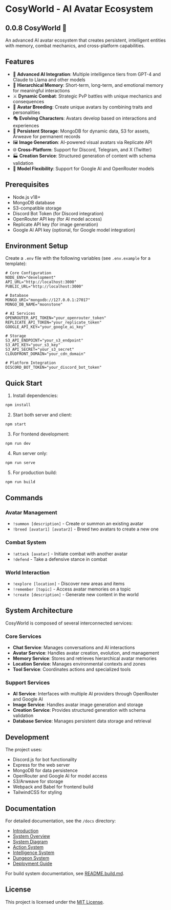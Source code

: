 # CosyWorld - AI Avatar Ecosystem

## 0.0.8 CosyWorld 🌟

An advanced AI avatar ecosystem that creates persistent, intelligent entities with memory, combat mechanics, and cross-platform capabilities.

## Features

- 🤖 **Advanced AI Integration**: Multiple intelligence tiers from GPT-4 and Claude to Llama and other models
- 🧠 **Hierarchical Memory**: Short-term, long-term, and emotional memory for meaningful interactions
- ⚔️ **Dynamic Combat**: Strategic PvP battles with unique mechanics and consequences
- 🧬 **Avatar Breeding**: Create unique avatars by combining traits and personalities
- 🎭 **Evolving Characters**: Avatars develop based on interactions and experiences
- 💾 **Persistent Storage**: MongoDB for dynamic data, S3 for assets, Arweave for permanent records
- 🖼️ **Image Generation**: AI-powered visual avatars via Replicate API
- 🌐 **Cross-Platform**: Support for Discord, Telegram, and X (Twitter)
- 🏭 **Creation Service**: Structured generation of content with schema validation
- 🔄 **Model Flexibility**: Support for Google AI and OpenRouter models

## Prerequisites

- Node.js v18+
- MongoDB database
- S3-compatible storage
- Discord Bot Token (for Discord integration)
- OpenRouter API key (for AI model access)
- Replicate API key (for image generation)
- Google AI API key (optional, for Google model integration)

## Environment Setup

Create a `.env` file with the following variables (see `.env.example` for a template):

```env
# Core Configuration
NODE_ENV="development"
API_URL="http://localhost:3000"
PUBLIC_URL="http://localhost:3000"

# Database
MONGO_URI="mongodb://127.0.0.1:27017"
MONGO_DB_NAME="moonstone"

# AI Services
OPENROUTER_API_TOKEN="your_openrouter_token"
REPLICATE_API_TOKEN="your_replicate_token"
GOOGLE_API_KEY="your_google_ai_key"

# Storage
S3_API_ENDPOINT="your_s3_endpoint"
S3_API_KEY="your_s3_key"
S3_API_SECRET="your_s3_secret"
CLOUDFRONT_DOMAIN="your_cdn_domain"

# Platform Integration
DISCORD_BOT_TOKEN="your_discord_bot_token"
```

## Quick Start

1. Install dependencies:
```bash
npm install
```

2. Start both server and client:
```bash
npm start
```

3. For frontend development:
```bash
npm run dev
```

4. Run server only:
```bash
npm run serve
```

5. For production build:
```bash
npm run build
```

## Commands

### Avatar Management
- `!summon [description]` - Create or summon an existing avatar
- `!breed [avatar1] [avatar2]` - Breed two avatars to create a new one

### Combat System
- `!attack [avatar]` - Initiate combat with another avatar
- `!defend` - Take a defensive stance in combat

### World Interaction
- `!explore [location]` - Discover new areas and items
- `!remember [topic]` - Access avatar memories on a topic
- `!create [description]` - Generate new content in the world

## System Architecture

CosyWorld is composed of several interconnected services:

### Core Services
- **Chat Service**: Manages conversations and AI interactions
- **Avatar Service**: Handles avatar creation, evolution, and management
- **Memory Service**: Stores and retrieves hierarchical avatar memories
- **Location Service**: Manages environmental contexts and zones
- **Tool Service**: Coordinates actions and specialized tools

### Support Services
- **AI Service**: Interfaces with multiple AI providers through OpenRouter and Google AI
- **Image Service**: Handles avatar image generation and storage
- **Creation Service**: Provides structured generation with schema validation
- **Database Service**: Manages persistent data storage and retrieval

## Development

The project uses:
- Discord.js for bot functionality
- Express for the web server
- MongoDB for data persistence
- OpenRouter and Google AI for model access
- S3/Arweave for storage
- Webpack and Babel for frontend build
- TailwindCSS for styling

## Documentation

For detailed documentation, see the `/docs` directory:
- [Introduction](docs/01-introduction.md)
- [System Overview](docs/02-system-overview.md)
- [System Diagram](docs/03-system-diagram.md)
- [Action System](docs/04-action-system.md)
- [Intelligence System](docs/05-intelligence-system.md)
- [Dungeon System](docs/06-dungeon-system.md)
- [Deployment Guide](docs/07-deployment.md)

For build system documentation, see [README.build.md](README.build.md).

## License

This project is licensed under the [MIT License](LICENSE).